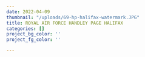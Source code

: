 ```yaml
---
date: 2022-04-09
thumbnail: "/uploads/69-hp-halifax-watermark.JPG"
title: ROYAL AIR FORCE HANDLEY PAGE HALIFAX
categories: []
project_bg_color: ''
project_fg_color: ''

---
```

